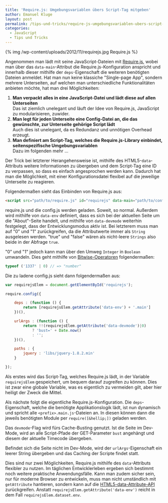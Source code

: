 ```yaml
---
title: 'Require.js: Umgebungsvariablen übers Script-Tag mitgeben'
author: Emanuel Kluge
layout: post
permalink: /tips-und-tricks/require-js-umgebungsvariablen-ubers-script-tag-mitgeben/
categories:
  - JavaScript
  - Tips und Tricks
---
```


{% img /wp-content/uploads/2012/11/requirejs.jpg Require.js %}

Angenommen man lädt mit seine JavaScript-Dateien mit [Require.js](http://requirejs.org/), wobei man über das `data-main`-Attribut die Require.js-Konfiguration anspricht und innerhalb dieser mithilfe der `deps`-Eigenschaft die weiteren benötigten Dateien anmeldet. Hat man nun keine klassiche "Single-page App", sondern mehrere Unterseiten, auf welchen man unterschiedliche Funktionalitäten anbieten möchte, hat man drei Möglichkeiten:

  1. **Man verpackt alles in eine JavaScript-Datei und lädt diese auf allen Unterseiten**  
    Das ist ziemlich unelegant und läuft der Idee von Require.js, JavaScript zu modularisieren, zuwider. 
  2. **Man legt für jeden Unterseite eine Config-Datei an, die das gewünschte, zur Unterseite gehörige Script lädt**  
    Auch dies ist unelegant, da es Redundanz und unnötigen Overhead erzeugt. 
  3. **Man definiert am Script-Tag, welches die Require.js-Library einbindet, seitenspezifische Umgebungsvariablen**  
    Dazu im folgenden mehr &hellip;

Der Trick bei letzterer Herangehensweise ist, mithilfe des HTML5-`data`-Attributs weitere Informationen zu übergeben und dem Script-Tag eine ID zu verpassen, so dass es einfach angesprochen werden kann. Dadurch hat man die Möglichkeit, mit einer Konfigurationsdatei flexibel auf die jeweilige Unterseite zu reagieren.

Folgendermaßen sieht das Einbinden von Require.js aus:



```html
<script src="path/to/require.js" id="requirejs" data-main="path/to/config" data-env="about" data-devmode="1"></script>
```

require.js und die config.js werden geladen. Soweit, so normal. Außerdem wird mithilfe von `data-env` definiert, dass es sich bei der aktuellen Seite um die "About"-Seite handelt, und mithilfe von `data-devmode` weiterhin festgelegt, dass der Entwicklungsmodus aktiv ist. Bei letzterem muss man auf "0" und "1" zurückgreifen, da die Attributwerte immer als `String` ausgelesen werden. "true" und "false" wären als nicht-leere `Strings` also beide in der Abfrage `true`.

"0" und "1" jedoch kann man über den Umweg `Integer` in `Boolean` umwandeln. Dies geht mithilfe von [Bitwise-Operatoren](https://developer.mozilla.org/en-US/docs/JavaScript/Reference/Operators/Bitwise_Operators) folgendermaßen:

```javascript
typeof ('1337' | 0) // => "number"
```

Die zu ladene config.js sieht dann folgendermaßen aus:

```javascript
var requirejsElem = document.getElementById('requirejs');

require.config({

    deps : (function () {
        return [requirejsElem.getAttribute('data-env') + '.main']
    })(),

    urlArgs : (function () {
        return !!(requirejsElem.getAttribute('data-devmode')|0)
            ? 'bust=' + Date.now()
            : '';
    })(),

    paths : {
        jquery : 'libs/jquery-1.8.2.min'
    }

});
```

Als erstes wird das Script-Tag, welches Require.js lädt, in der Variable `requirejsElem` gespeichert, um bequem darauf zugreifen zu können. Dies ist zwar eine globale Variable, was es eigentlich zu vermeiden gilt, aber hier heiligt der Zweck die Mittel.

Als nächste folgt die eigentliche Require.js-Konfiguration. Die `deps`-Eigenschaft, welche die benötigte Applikationslogik lädt, ist nun dynamisch und spricht alle `<prefix>.main.js`-Dateien an. In diesen können dann die jeweils benötigten Module per `require([&hellip;])` geladen werden.

Das `devmode`-Flag wird fürs Cache-Busting genutzt. Ist die Seite im Dev-Mode, wird an alle Script-Pfade der GET-Parameter `bust` angehängt und diesem der aktuelle Timecode übergeben.

Befindet sich die Seite nicht im Dev-Mode, wird der `urlArgs`-Eigenschaft ein leerer String übergeben und das Caching der Scripte findet statt.

Dies sind nur zwei Möglichkeiten, Require.js mithilfe des `data`-Attributs flexibler zu nutzen. Im täglichen Entwicklerleben ergeben sich bestimmt noch weitere praktische Anwendungsfälle. Kann man zudem sicher sein, nur für moderne Browser zu entwickeln, muss man nicht umständlich mit `getAttribute` hantieren, sondern kann auf die [HTML5-data-Attribute-API](http://html5doctor.com/html5-custom-data-attributes/) zurückgreifen. Anstatt `requirejsElem.getAttribute('data-env')` reicht in dem Fall `requirejsElem.dataset.env`.
